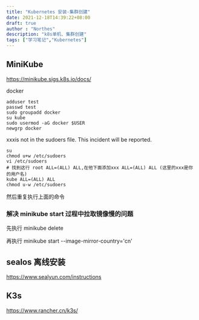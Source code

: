 ```yaml
---
title: "Kubernetes 安装-集群创建"
date: 2021-12-18T14:39:22+08:00
draft: true
author : "Northes"
description: "k8s单机、集群创建"
tags: ["学习笔记","Kubernetes"]
---
```


## MiniKube
https://minikube.sigs.k8s.io/docs/

docker
```shell
adduser test
passwd test
sudo groupadd docker
su kube
sudo usermod -aG docker $USER
newgrp docker
```

xxxis not in the sudoers file. This incident will be reported.
```shell
su
chmod u+w /etc/sudoers
vi /etc/sudoers
# 找到这行 root ALL=(ALL) ALL,在他下面添加xxx ALL=(ALL) ALL (这里的xxx是你的用户名)
kube ALL=(ALL) ALL
chmod u-w /etc/sudoers
```
然后重复执行上面的命令


### 解决 minikube start 过程中拉取镜像慢的问题
先执行 minikube delete

再执行 minikube start --image-mirror-country='cn'

## sealos 离线安装
https://www.sealyun.com/instructions

## K3s
https://www.rancher.cn/k3s/